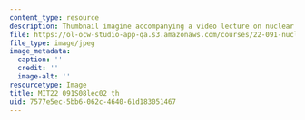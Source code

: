 ```yaml
---
content_type: resource
description: Thumbnail imagine accompanying a video lecture on nuclear reactor safety.
file: https://ol-ocw-studio-app-qa.s3.amazonaws.com/courses/22-091-nuclear-reactor-safety-spring-2008/7577e5ec5bb6062c464061d183051467_MIT22_091S08lec02_th.jpg
file_type: image/jpeg
image_metadata:
  caption: ''
  credit: ''
  image-alt: ''
resourcetype: Image
title: MIT22_091S08lec02_th
uid: 7577e5ec-5bb6-062c-4640-61d183051467
---
```

